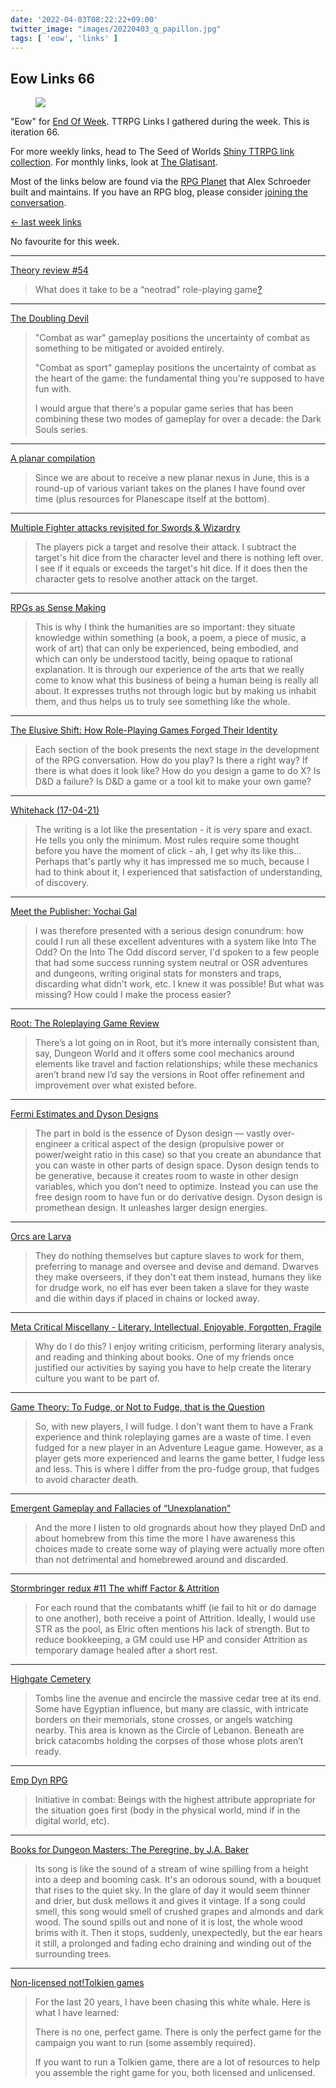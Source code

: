 ```yaml
---
date: '2022-04-03T08:22:22+09:00'
twitter_image: "images/20220403_q_papillon.jpg"
tags: [ 'eow', 'links' ]
---
```


## Eow Links 66

<figure class="right noborder largestt">
<img src="images/20220403_papillon.jpg" loading="lazy" />
<figcaption>
</figcaption>
</figure>

"Eow" for [End Of Week](/#eow). TTRPG Links I gathered during the week. This is iteration 66.

For more weekly links, head to The Seed of Worlds [Shiny TTRPG link collection](https://seedofworlds.blogspot.com/search/label/weekly%20links). For monthly links, look at [The Glatisant](https://questingbeast.substack.com/).

Most of the links below are found via the [RPG Planet](https://campaignwiki.org/rpg/) that Alex Schroeder built and maintains. If you have an RPG blog, please consider [joining the conversation](https://campaignwiki.org/wiki/Planet/Please_join!).

[← last week links](20220327.html?t=Eow_Links_65&f=eow66)

No favourite for this week.

<hr/>

[Theory review #54](https://ropeblogi.wordpress.com/2022/04/02/theory-review-54/)

> What does it take to be a “neotrad” role-playing game[?](https://imbrattabit.wordpress.com/2019/12/09/what-does-it-take-to-be-a-neotrad-role-playing-game/)

<hr/>

[The Doubling Devil](https://quarterlingscorner.blogspot.com/2022/04/the-doubling-devil.html)

> "Combat as war" gameplay positions the uncertainty of combat as something to be mitigated or avoided entirely.
>
> "Combat as sport" gameplay positions the uncertainty of combat as the heart of the game: the fundamental thing you're supposed to have fun with.
>
> I would argue that there's a popular game series that has been combining these two modes of gameplay for over a decade: the Dark Souls series.

<hr/>

[A planar compilation](https://seedofworlds.blogspot.com/2022/04/a-planar-compilation.html)

> Since we are about to receive a new planar nexus in June, this is a round-up of various variant takes on the planes I have found over time (plus resources for Planescape itself at the bottom).

<hr/>

[Multiple Fighter attacks revisited for Swords & Wizardry](https://batintheattic.blogspot.com/2022/03/multiple-fighter-attacks-revisited-for.html)

> The players pick a target and resolve their attack.
> I subtract the target's hit dice from the character level and there is nothing left over. I see if it equals or exceeds the target's hit dice.
> If it does then the character gets to resolve another attack on the target.

<hr/>

[RPGs as Sense Making](https://monstersandmanuals.blogspot.com/2022/03/rpgs-as-sense-making.html)

> This is why I think the humanities are so important: they situate knowledge within something (a book, a poem, a piece of music, a work of art) that can only be experienced, being embodied, and which can only be understood tacitly, being opaque to rational explanation. It is through our experience of the arts that we really come to know what this business of being a human being is really all about. It expresses truths not through logic but by making us inhabit them, and thus helps us to truly see something like the whole.

<hr/>

[The Elusive Shift: How Role-Playing Games Forged Their Identity](https://grumpywizard.home.blog/2022/03/31/review-the-elusive-shift-how-role-playing-games-forged-their-identity/)

> Each section of the book presents the next stage in the development of the RPG conversation. How do you play? Is there a right way? If there is what does it look like? How do you design a game to do X? Is D&D a failure? Is D&D a game or a tool kit to make your own game?

<hr/>

[Whitehack (17-04-21)](https://unkansas.blogspot.com/2022/03/whitehack-17-04-21.html)

> The writing is a lot like the presentation - it is very spare and exact. He tells you only the minimum. Most rules require some thought before you have the moment of click - ah, I get why its like this… Perhaps that's partly why it has impressed me so much, because I had to think about it, I experienced that satisfaction of understanding, of discovery.

<hr/>

[Meet the Publisher: Yochai Gal](https://www.thirdkingdomgames.com/post/meet-the-publisher-yochai-gal)

> I was therefore presented with a serious design conundrum: how could I run all these excellent adventures with a system like Into The Odd? On the Into The Odd discord server, I'd spoken to a few people that had some success running system neutral or OSR adventures and dungeons, writing original stats for monsters and traps, discarding what didn't work, etc. I knew it was possible! But what was missing? How could I make the process easier?

<hr/>

[Root: The Roleplaying Game Review](https://cannibalhalflinggaming.com/2022/03/30/root-the-roleplaying-game-review/)

> There’s a lot going on in Root, but it’s more internally consistent than, say, Dungeon World and it offers some cool mechanics around elements like travel and faction relationships; while these mechanics aren’t brand new I’d say the versions in Root offer refinement and improvement over what existed before.

<hr/>

[Fermi Estimates and Dyson Designs](https://www.ribbonfarm.com/2022/03/30/fermi-estimates-and-dyson-designs/)

> The part in bold is the essence of Dyson design — vastly over-engineer a critical aspect of the design (propulsive power or power/weight ratio in this case) so that you create an abundance that you can waste in other parts of design space. Dyson design tends to be generative, because it creates room to waste in other design variables, which you don’t need to optimize. Instead you can use the free design room to have fun or do derivative design. Dyson design is promethean design. It unleashes larger design energies.

<hr/>

[Orcs are Larva](https://vilecultofshapes.blogspot.com/2022/03/orcs-are-larva.html)

> They do nothing themselves but capture slaves to work for them, preferring to manage and oversee and devise and demand. Dwarves they make overseers, if they don't eat them instead, humans they like for drudge work, no elf has ever been taken a slave for they waste and die within days if placed in chains or locked away.

<hr/>

[Meta Critical Miscellany - Literary, Intellectual, Enjoyable, Forgotten, Fragile](https://diyanddragons.blogspot.com/2022/03/meta-critical-miscellany-literary.html)

> Why do I do this? I enjoy writing criticism, performing literary analysis, and reading and thinking about books. One of my friends once justified our activities by saying you have to help create the literary culture you want to be part of.

<hr/>

[Game Theory: To Fudge, or Not to Fudge, that is the Question](https://darksunadventures.blogspot.com/2022/03/game-theory-to-fudge-or-not-to-fudge.html)

> So, with new players, I will fudge. I don't want them to have a Frank experience and think roleplaying games are a waste of time. I even fudged for a new player in an Adventure League game. However, as a player gets more experienced and learns the game better, I fudge less and less. This is where I differ from the pro-fudge group, that fudges to avoid character death.

<hr/>

[Emergent Gameplay and Fallacies of “Unexplanation”](https://vdonnutvalley.wordpress.com/2022/03/27/emergent-gameplay-and-fallacies-of-unexplenation/)

> And the more I listen to old grognards about how they played DnD and about homebrew from this time the more I have awareness this choices made to create some way of playing were actually more often than not detrimental and homebrewed around and discarded.

<hr/>

[Stormbringer redux #11 The whiff Factor & Attrition](https://tomboftedankhamen.blogspot.com/2022/03/stormbringer-redux-11-whiff-factor.html)

> For each round that the combatants whiff (ie fail to hit or do damage to one another), both receive a point of Attrition. Ideally, I would use STR as the pool, as Elric often mentions his lack of strength. But to reduce bookkeeping, a GM could use HP and consider Attrition as temporary damage healed after a short rest.

<hr/>

[Highgate Cemetery](https://www.moltensulfur.com/post/highgate-cemetery)

> Tombs line the avenue and encircle the massive cedar tree at its end. Some have Egyptian influence, but many are classic, with intricate borders on their memorials, stone crosses, or angels watching nearby. This area is known as the Circle of Lebanon. Beneath are brick catacombs holding the corpses of those whose plots aren’t ready.

<hr/>

[Emp Dyn RPG](https://lizardmandiaries.blogspot.com/2022/03/emp-dyn-rpg.html)

> Initiative in combat: Beings with the highest attribute appropriate for the situation goes first (body in the physical world, mind if in the digital world, etc).

<hr/>

[Books for Dungeon Masters: The Peregrine, by J.A. Baker](https://espharel.blogspot.com/2022/03/books-for-dungeon-masters-peregrine-by.html)

> Its song is like the sound of a stream of wine spilling from a height into a deep and booming cask. It's an odorous sound, with a bouquet that rises to the quiet sky. In the glare of day it would seem thinner and drier, but dusk mellows it and gives it vintage. If a song could smell, this song would smell of crushed grapes and almonds and dark wood. The sound spills out and none of it is lost, the whole wood brims with it. Then it stops, suddenly, unexpectedly, but the ear hears it still, a prolonged and fading echo draining and winding out of the surrounding trees.

<hr/>

[Non-licensed not!Tolkien games](https://riseupcomus.blogspot.com/2022/03/non-licensed-nottolkien-games.html)

> For the last 20 years, I have been chasing this white whale. Here is what I have learned:
>
> There is no one, perfect game. There is only the perfect game for the campaign you want to run (some assembly required).
>
> If you want to run a Tolkien game, there are a lot of resources to help you assemble the right game for you, both licensed and unlicensed.

